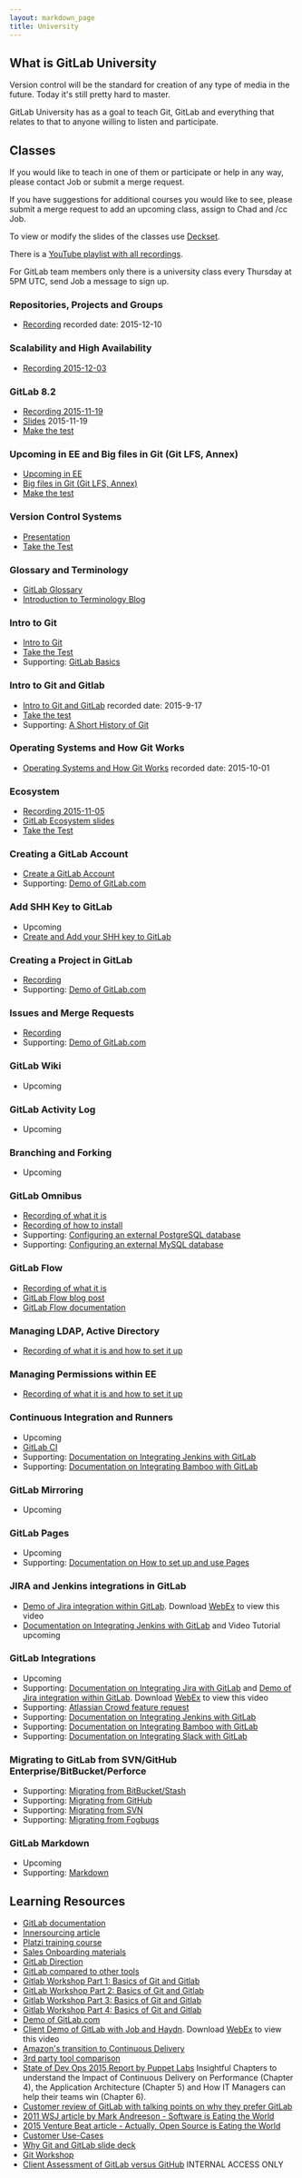```yaml
---
layout: markdown_page
title: University
---
```


## What is GitLab University

Version control will be the standard for creation of any type of media in the
future. Today it's still pretty hard to master.

GitLab University has as a goal to teach Git, GitLab and everything that relates
to that to anyone willing to listen and participate.

## Classes

If you would like to teach in one of them or participate or help in any way, please contact Job or submit a merge request.

If you have suggestions for additional courses you would like to see,
please submit a merge request to add an upcoming class, assign to Chad and /cc Job.

To view or modify the slides of the classes use [Deckset](http://www.decksetapp.com/).

There is a [YouTube playlist with all recordings](https://www.youtube.com/playlist?list=PLFGfElNsQthbQu_IWlNOxul0TbS_2JH-e).

For GitLab team members only there is a university class every Thursday at 5PM UTC, send Job a message to sign up.

### Repositories, Projects and Groups

* [Recording](https://www.youtube.com/watch?v=4TWfh1aKHHw&index=1&list=PLFGfElNsQthbQu_IWlNOxul0TbS_2JH-e) recorded date: 2015-12-10

### Scalability and High Availability

* [Recording 2015-12-03](https://www.youtube.com/watch?v=cXRMJJb6sp4&list=PLFGfElNsQthbQu_IWlNOxul0TbS_2JH-e&index=2)

### GitLab 8.2

- [Recording 2015-11-19](https://www.youtube.com/watch?v=09RLHyMFfpA&index=3&list=PLFGfElNsQthbQu_IWlNOxul0TbS_2JH-e)
- [Slides](https://gitlab.com/gitlab-org/University/blob/master/classes/8.2.md) 2015-11-19
- [Make the test](http://goo.gl/forms/9PnmhiNzEa)

### Upcoming in EE and Big files in Git (Git LFS, Annex)

- [Upcoming in EE](https://gitlab.com/gitlab-org/University/blob/master/classes/upcoming_in_ee.md)
- [Big files in Git (Git LFS, Annex)](https://gitlab.com/gitlab-org/University/blob/master/classes/git_lfs_and_annex.md)
- [Make the test](http://goo.gl/forms/RFsNK9fKuj)

### Version Control Systems

- [Presentation](https://docs.google.com/presentation/d/16sX7hUrCZyOFbpvnrAFrg6tVO5_yT98IgdAqOmXwBho/edit#slide=id.g72f2e4906_2_29)
- [Take the Test](http://goo.gl/forms/8H8SNcH70T)

### Glossary and Terminology

- [GitLab Glossary](https://about.gitlab.com/university/glossary/)
- [Introduction to Terminology Blog](https://about.gitlab.com/2015/05/18/simple-words-for-a-gitlab-newbie/)

### Intro to Git

- [Intro to Git](https://www.codeschool.com/account/courses/try-git)
- [Take the Test](http://goo.gl/forms/GgWF1T5Ceg)
- Supporting: [GitLab Basics](http://doc.gitlab.com/ce/gitlab-basics/README.html)

### Intro to Git and Gitlab

- [Intro to Git and GitLab](https://www.youtube.com/watch?v=03wb9FvO4Ak&index=5&list=PLFGfElNsQthbQu_IWlNOxul0TbS_2JH-e) recorded date: 2015-9-17
- [Take the test](http://goo.gl/forms/9PnmhiNzEa)
- Supporting: [A Short History of Git](http://git-scm.com/book/en/v2/Getting-Started-A-Short-History-of-Git)

### Operating Systems and How Git Works

- [Operating Systems and How Git Works](https://drive.google.com/a/gitlab.com/file/d/0B41DBToSSIG_OVYxVFJDOGI3Vzg/view?usp=sharing) recorded date: 2015-10-01

### Ecosystem

- [Recording 2015-11-05](https://www.youtube.com/watch?v=sXlhgPK1NTY&list=PLFGfElNsQthbQu_IWlNOxul0TbS_2JH-e&index=6)
- [GitLab Ecosystem slides](https://docs.google.com/presentation/d/1vCU-NbZWz8NTNK8Vu3y4zGMAHb5DpC8PE5mHtw1PWfI/edit)
- [Take the Test](http://goo.gl/forms/5Vrf3CE0iC)

### Creating a GitLab Account

- [Create a GitLab Account](https://courses.platzi.com/classes/git-gitlab/concepto/first-steps/create-an-account-on-gitlab/material/)
- Supporting: [Demo of GitLab.com](https://www.youtube.com/watch?v=WaiL5DGEMR4)

### Add SHH Key to GitLab

- Upcoming
- [Create and Add your SHH key to GitLab](https://www.youtube.com/watch?v=54mxyLo3Mqk)

### Creating a Project in GitLab

- [Recording](https://www.youtube.com/watch?v=7p0hrpNaJ14)
- Supporting: [Demo of GitLab.com](https://www.youtube.com/watch?v=WaiL5DGEMR4)

### Issues and Merge Requests

- [Recording](https://www.youtube.com/watch?v=raXvuwet78M)
- Supporting: [Demo of GitLab.com](https://www.youtube.com/watch?v=WaiL5DGEMR4)

### GitLab Wiki

- Upcoming

### GitLab Activity Log

- Upcoming

### Branching and Forking

- Upcoming

### GitLab Omnibus

- [Recording of what it is](https://www.youtube.com/watch?v=XTmpKudd-Oo)
- [Recording of how to install](https://www.youtube.com/watch?v=Q69YaOjqNhg)
- Supporting: [Configuring an external PostgreSQL database](https://gitlab.com/gitlab-org/omnibus-gitlab/blob/master/README.md#using-a-non-packaged-postgresql-database-management-server)
- Supporting: [Configuring an external MySQL database](https://gitlab.com/gitlab-org/omnibus-gitlab/blob/master/README.md#using-a-mysql-database-management-server-enterprise-edition-only)

### GitLab Flow

- [Recording of what it is](https://www.youtube.com/watch?v=UGotqAUACZA)
- [GitLab Flow blog post](https://about.gitlab.com/2014/09/29/gitlab-flow/)
- [GitLab Flow documentation](http://doc.gitlab.com/ee/workflow/gitlab_flow.html)

### Managing LDAP, Active Directory

- [Recording of what it is and how to set it up](https://www.youtube.com/watch?v=HPMjM-14qa8)

### Managing Permissions within EE

- [Recording of what it is and how to set it up](https://www.youtube.com/watch?v=DjUoIrkiNuM)

### Continuous Integration and Runners

- Upcoming
- [GitLab CI](https://about.gitlab.com/gitlab-ci/)
- Supporting: [Documentation on Integrating Jenkins with GitLab](http://doc.gitlab.com/ee/integration/jenkins.html)
- Supporting: [Documentation on Integrating Bamboo with GitLab](https://gitlab.com/gitlab-org/gitlab-ce/blob/master/doc/project_services/bamboo.md)

### GitLab Mirroring

- Upcoming

### GitLab Pages

- Upcoming
- Supporting: [Documentation on How to set up and use Pages](http://doc.gitlab.com/ee/pages/README.html)

### JIRA and Jenkins integrations in GitLab
- [Demo of Jira integration within GitLab](https://gitlabmeetings.webex.com/gitlabmeetings/ldr.php?RCID=44b548147a67ab4d8a62274047146415). Download [WebEx](https://www.webex.com/play-webex-recording.html) to view this video
- [Documentation on Integrating Jenkins with GitLab](http://doc.gitlab.com/ee/integration/jenkins.html) and Video Tutorial upcoming

### GitLab Integrations

- Upcoming
- Supporting: [Documentation on Integrating Jira with GitLab](http://doc.gitlab.com/ee/integration/jira.html) and [Demo of Jira integration within GitLab](https://gitlabmeetings.webex.com/gitlabmeetings/ldr.php?RCID=44b548147a67ab4d8a62274047146415).  Download [WebEx](https://www.webex.com/play-webex-recording.html) to view this video
- Supporting: [Atlassian Crowd feature request](http://feedback.gitlab.com/forums/176466-general/suggestions/4324384-integration-with-crowd)
- Supporting: [Documentation on Integrating Jenkins with GitLab](http://doc.gitlab.com/ee/integration/jenkins.html)
- Supporting: [Documentation on Integrating Bamboo with GitLab](https://gitlab.com/gitlab-org/gitlab-ce/blob/master/doc/project_services/bamboo.md)
- Supporting: [Documentation on Integrating Slack with GitLab](https://gitlab.com/gitlab-org/gitlab-ce/blob/master/doc/integration/slack.md)

### Migrating to GitLab from SVN/GitHub Enterprise/BitBucket/Perforce

- Supporting: [Migrating from BitBucket/Stash](http://doc.gitlab.com/ee/workflow/importing/import_projects_from_bitbucket.html)
- Supporting: [Migrating from GitHub](http://doc.gitlab.com/ee/workflow/importing/import_projects_from_github.html)
- Supporting: [Migrating from SVN](http://doc.gitlab.com/ee/workflow/importing/migrating_from_svn.html)
- Supporting: [Migrating from Fogbugs](http://doc.gitlab.com/ee/workflow/importing/import_projects_from_fogbugz.html)

### GitLab Markdown

- Upcoming
- Supporting: [Markdown](http://doc.gitlab.com/ce/markdown/markdown.html)

## Learning Resources

- [GitLab documentation](http://doc.gitlab.com/)
- [Innersourcing article](https://about.gitlab.com/2014/09/05/innersourcing-using-the-open-source-workflow-to-improve-collaboration-within-an-organization/)
- [Platzi training course](https://courses.platzi.com/courses/git-gitlab/)
- [Sales Onboarding materials](https://about.gitlab.com/handbook/sales-onboarding/)
- [GitLab Direction](https://about.gitlab.com/direction/)
- [GitLab compared to other tools](https://about.gitlab.com/comparison/)
- [Gitlab Workshop Part 1: Basics of Git and Gitlab](https://courses.platzi.com/classes/git-gitlab/concepto/part-1/part-1/material/)
- [GitLab Workshop Part 2: Basics of Git and Gitlab](https://courses.platzi.com/classes/git-gitlab/concepto/part-1/part-23370/material/)
- [Gitlab Workshop Part 3: Basics of Git and Gitlab](https://courses.platzi.com/classes/git-gitlab/concepto/part-1/part-3/material/)
- [Gitlab Workshop Part 4: Basics of Git and Gitlab](https://courses.platzi.com/classes/git-gitlab/concepto/part-1/part-4/material/)
- [Demo of GitLab.com](https://www.youtube.com/watch?v=WaiL5DGEMR4)
- [Client Demo of GitLab with Job and Haydn](https://gitlabmeetings.webex.com/gitlabmeetings/ldr.php?RCID=ae7b72c61347030e8aa75328ed4b8660).  Download [WebEx](https://www.webex.com/play-webex-recording.html) to view this video
- [Amazon's transition to Continuous Delivery](https://www.youtube.com/watch?v=esEFaY0FDKc)
- [3rd party tool comparison](http://technologyconversations.com/2015/10/16/github-vs-gitlabs-vs-bitbucket-server-formerly-stash/)
- [State of Dev Ops 2015 Report by Puppet Labs](https://puppetlabs.com/sites/default/files/2015-state-of-devops-report.pdf) Insightful Chapters to understand the Impact of Continuous Delivery on Performance (Chapter 4), the Application Architecture (Chapter 5) and How IT Managers can help their teams win (Chapter 6).
- [Customer review of GitLab with talking points on why they prefer GitLab](https://www.enovate.co.uk/web-design-blog/2015/11/25/gitlab-review/)
- [2011 WSJ article by Mark Andreeson - Software is Eating the World](http://www.wsj.com/articles/SB10001424053111903480904576512250915629460)
- [2015 Venture Beat article - Actually, Open Source is Eating the World](http://venturebeat.com/2015/12/06/its-actually-open-source-software-thats-eating-the-world/)
- [Customer Use-Cases](https://about.gitlab.com/handbook/use-cases/)
- [Why Git and GitLab slide deck](https://docs.google.com/a/gitlab.com/presentation/d/1RcZhFmn5VPvoFu6UMxhMOy7lAsToeBZRjLRn0LIdaNc/edit?usp=drive_web)
- [Git Workshop](https://docs.google.com/presentation/d/1JzTYD8ij9slejV2-TO-NzjCvlvj6mVn9BORePXNJoMI/edit?usp=drive_web)
- [Client Assessment of GitLab versus GitHub](https://docs.google.com/a/gitlab.com/spreadsheets/d/18cRF9Y5I6I7Z_ab6qhBEW55YpEMyU4PitZYjomVHM-M/edit?usp=sharing) INTERNAL ACCESS ONLY
